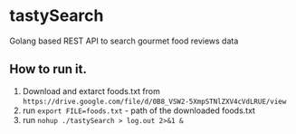 # tastySearch
Golang based REST API to search gourmet food reviews data

## How to run it.
1. Download and extarct foods.txt from `https://drive.google.com/file/d/0B8_VSW2-5XmpSTNlZXV4cVdLRUE/view`
2. run `export FILE=foods.txt` - path of the downloaded foods.txt
3. run `nohup ./tastySearch > log.out 2>&1 &`
